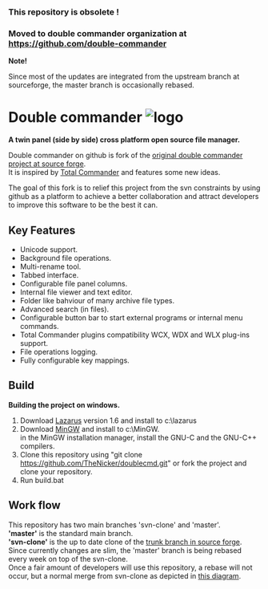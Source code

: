 
### This repository is obsolete !
### Moved to double commander organization at https://github.com/double-commander


**Note!**

 Since most of the updates are integrated from the upstream branch at sourceforge, the master branch is occasionally rebased.

# Double commander ![logo](https://doublecmd.sourceforge.io/site/images/logo.png "Double commander")  

**A twin panel (side by side) cross platform open source file manager.**  

Double commander on github is fork of the [original double commander project at source forge](http://doublecmd.sourceforge.net/).  
It is inspired by [Total Commander](http://www.ghisler.com/) and features some new ideas.  

The goal of this fork is to relief this project from the svn constraints by using github as a platform to achieve a better collaboration and attract developers to improve this software to be the best it can.  

Key Features
------------

* Unicode support.  
* Background file operations.  
* Multi-rename tool.  
* Tabbed interface.  
* Configurable file panel columns.  
* Internal file viewer and text editor.  
* Folder like bahviour of many archive file types.  
* Advanced search (in files).  
* Configurable button bar to start external programs or internal menu commands.  
* Total Commander plugins compatibility WCX, WDX and WLX plug-ins support.  
* File operations logging.  
* Fully configurable key mappings.  

Build
---------
**Building the project on windows.**  

1. Download [Lazarus](http://www.lazarus-ide.org/) version 1.6 and install to c:\lazarus  
2. Download [MinGW](https://sourceforge.net/projects/mingw/files/) and install to c:\MinGW.  
   in the MinGW installation manager, install the GNU-C and the GNU-C++ compilers.
3. Clone this repository using "git clone https://github.com/TheNicker/doublecmd.git" or fork the project and clone your repository.  
4. Run build.bat  


Work flow
---------
This repository has two main branches 'svn-clone' and 'master'.  
**'master'** is the standard main branch.  
**'svn-clone'** is the up to date clone of the [trunk branch in source forge](https://sourceforge.net/p/doublecmd/code/HEAD/tree/trunk/).     
Since currently changes are slim, the 'master' branch is being rebased every week on top of the svn-clone.    
Once a fair amount of developers will use this repository, a rebase will not occur, but a normal 
merge from svn-clone as depicted in [this diagram](http://thenicker.github.io/doublecmd/).
